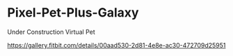 # Pixel-Pet-Plus-Galaxy
Under Construction Virtual Pet 


https://gallery.fitbit.com/details/00aad530-2d81-4e8e-ac30-472709d25951
